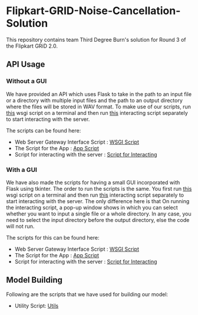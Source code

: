 # Flipkart-GRID-Noise-Cancellation-Solution

This repository contains team Third Degree Burn's solution for Round 3 of the Flipkart GRiD 2.0.

## API Usage
### Without a GUI
We have provided an API which uses Flask to take in the path to an input file or a directory with multiple input files and the path to an output directory where the files will be stored in WAV format. To make use of our scripts, run [this](FlaskNoGUI/wsgi.py) wsgi script on a terminal and then run [this](FlaskNoGUI/testing.py) interacting script separately to start interacting with the server.

The scripts can be found here:
- Web Server Gateway Interface Script : [WSGI Script](FlaskNoGUI/wsgi.py)
- The Script for the App : [App Script](FlaskNoGUI/app.py) 
- Script for interacting with the server : [Script for Interacting](FlaskNoGUI/testing.py)

### With a GUI
We have also made the scripts for having a small GUI incorporated with Flask using tkinter. The order to run the scripts is the same. You first run [this](FlaskGUI/wsgi_GUI.py) wsgi script on a terminal and then run [this](FlaskGUI/testing_GUI.py) interacting script separately to start interacting with the server. The only difference here is that On running the interacting script, a pop-up window shows in which you can select whether you want to input a single file or a whole directory. In any case, you need to select the input directory before the output directory, else the code will not run.

The scripts for this can be found here:
- Web Server Gateway Interface Script : [WSGI Script](FlaskGUI/wsgi_GUI.py)
- The Script for the App : [App Script](FlaskGUI/app_GUI.py) 
- Script for interacting with the server : [Script for Interacting](FlaskGUI/testing_GUI.py)

## Model Building
Following are the scripts that we have used for building our model:
- Utility Script: [Utils](Scripts-with-batches/utils.py)
